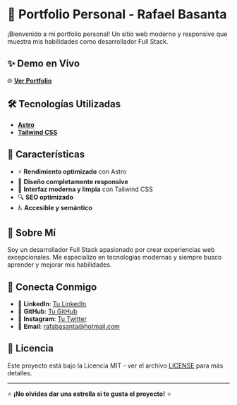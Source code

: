 # 🚀 Portfolio Personal - Rafael Basanta

¡Bienvenido a mi portfolio personal! Un sitio web moderno y responsive que muestra mis habilidades como desarrollador Full Stack.

## ✨ Demo en Vivo

🌐 **[Ver Portfolio](https://portfoliorafaelbasanta.netlify.app/)**

## 🛠️ Tecnologías Utilizadas

- **[Astro](https://astro.build/)** 
- **[Tailwind CSS](https://tailwindcss.com/)** 

## 🎯 Características

- ⚡ **Rendimiento optimizado** con Astro
- 📱 **Diseño completamente responsive**
- 🎨 **Interfaz moderna y limpia** con Tailwind CSS
- 🔍 **SEO optimizado**
- ♿ **Accesible y semántico**

## 🌟 Sobre Mí

Soy un desarrollador Full Stack apasionado por crear experiencias web excepcionales. Me especializo en tecnologías modernas y siempre busco aprender y mejorar mis habilidades.

## 🤝 Conecta Conmigo

- 💼 **LinkedIn**: [Tu LinkedIn](https://www.linkedin.com/in/rafael-basanta-gonz%C3%A1lez-755b092a6/)
- 🐙 **GitHub**: [Tu GitHub](https://github.com/raafa12)
- 📸 **Instagram**: [Tu Twitter](https://www.instagram.com/rafabasanta/)
- 📧 **Email**: rafabasanta@hotmail.com

## 📄 Licencia

Este proyecto está bajo la Licencia MIT - ver el archivo [LICENSE](LICENSE) para más detalles.

---

⭐ **¡No olvides dar una estrella si te gusta el proyecto!** ⭐

